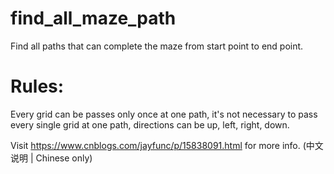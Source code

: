 # find_all_maze_path
Find all paths that can complete the maze from start point to end point.

# Rules: 
Every grid can be passes only once at one path, it's not necessary to pass every single grid at one path, directions can be up, left, right, down.

Visit https://www.cnblogs.com/jayfunc/p/15838091.html for more info. (中文说明 | Chinese only)